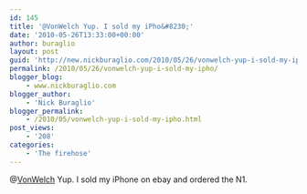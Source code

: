 ```yaml
---
id: 145
title: '@VonWelch Yup. I sold my iPho&#8230;'
date: '2010-05-26T13:33:00+00:00'
author: buraglio
layout: post
guid: 'http://new.nickburaglio.com/2010/05/26/vonwelch-yup-i-sold-my-ipho/'
permalink: /2010/05/26/vonwelch-yup-i-sold-my-ipho/
blogger_blog:
    - www.nickburaglio.com
blogger_author:
    - 'Nick Buraglio'
blogger_permalink:
    - /2010/05/vonwelch-yup-i-sold-my-ipho.html
post_views:
    - '208'
categories:
    - 'The firehose'
---
```


@[VonWelch](http://twitter.com/VonWelch) Yup. I sold my iPhone on ebay and ordered the N1.